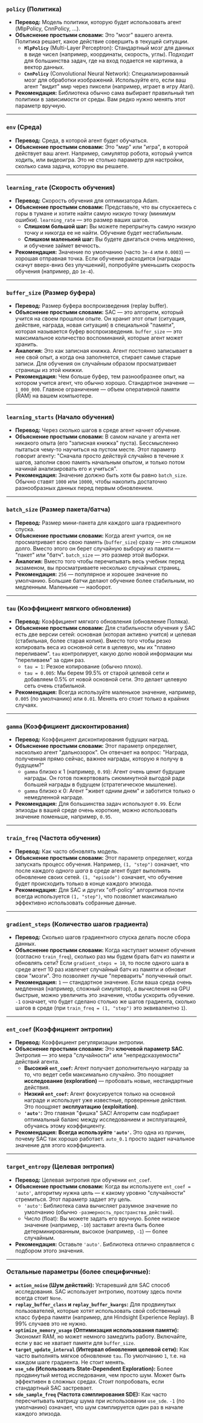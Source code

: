 ### **`policy` (Политика)**

*   **Перевод:** Модель политики, которую будет использовать агент (MlpPolicy, CnnPolicy, ...).
*   **Объяснение простыми словами:** Это "мозг" вашего агента. Политика решает, какое действие совершить в текущей ситуации.
    *   **`MlpPolicy`** (Multi-Layer Perceptron): Стандартный мозг для данных в виде чисел (например, координаты, скорость, углы). Подходит для большинства задач, где на вход подается не картинка, а вектор данных.
    *   **`CnnPolicy`** (Convolutional Neural Network): Специализированный мозг для обработки изображений. Используйте его, если ваш агент "видит" мир через пиксели (например, играет в игру Atari).
*   **Рекомендация:** Библиотека обычно сама выбирает правильный тип политики в зависимости от среды. Вам редко нужно менять этот параметр вручную.

---

### **`env` (Среда)**

*   **Перевод:** Среда, в которой агент будет обучаться.
*   **Объяснение простыми словами:** Это "мир" или "игра", в которой действует ваш агент. Например, симулятор робота, который учится ходить, или видеоигра. Это не столько параметр для настройки, сколько сама задача, которую вы решаете.

---

### **`learning_rate` (Скорость обучения)**

*   **Перевод:** Скорость обучения для оптимизатора Adam.
*   **Объяснение простыми словами:** Представьте, что вы спускаетесь с горы в тумане и хотите найти самую низкую точку (минимум ошибки). `learning_rate` — это размер ваших шагов.
    *   **Слишком большой шаг:** Вы можете перепрыгнуть самую низкую точку и никогда ее не найти. Обучение будет нестабильным.
    *   **Слишком маленький шаг:** Вы будете двигаться очень медленно, и обучение займет вечность.
*   **Рекомендация:** Значение по умолчанию (часто `3e-4` или `0.0003`) — хорошая отправная точка. Если обучение расходится (награды скачут вверх-вниз без улучшений), попробуйте уменьшить скорость обучения (например, до `1e-4`).

---

### **`buffer_size` (Размер буфера)**

*   **Перевод:** Размер буфера воспроизведения (replay buffer).
*   **Объяснение простыми словами:** SAC — это алгоритм, который учится на своем прошлом опыте. Он хранит этот опыт (ситуация, действие, награда, новая ситуация) в специальной "памяти", которая называется буфер воспроизведения. `buffer_size` — это максимальное количество воспоминаний, которые агент может хранить.
*   **Аналогия:** Это как записная книжка. Агент постоянно записывает в нее свой опыт, а когда она заполняется, стирает самые старые записи. Для обучения он случайным образом просматривает страницы из этой книжки.
*   **Рекомендация:** Чем больше буфер, тем разнообразнее опыт, на котором учится агент, что обычно хорошо. Стандартное значение — `1_000_000`. Главное ограничение — объем оперативной памяти (RAM) на вашем компьютере.

---

### **`learning_starts` (Начало обучения)**

*   **Перевод:** Через сколько шагов в среде агент начнет обучение.
*   **Объяснение простыми словами:** В самом начале у агента нет никакого опыта (его "записная книжка" пуста). Бессмысленно пытаться чему-то научиться на пустом месте. Этот параметр говорит агенту: "Сначала просто действуй случайно в течение `X` шагов, заполни свою память начальным опытом, и только потом начинай анализировать его и учиться".
*   **Рекомендация:** Значение должно быть хотя бы равно `batch_size`. Обычно ставят `1000` или `10000`, чтобы накопить достаточно разнообразных данных перед первым обновлением.

---

### **`batch_size` (Размер пакета/батча)**

*   **Перевод:** Размер мини-пакета для каждого шага градиентного спуска.
*   **Объяснение простыми словами:** Когда агент учится, он не просматривает всю свою память (`buffer_size`) сразу — это слишком долго. Вместо этого он берет случайную выборку из памяти — "пакет" или "батч". `batch_size` — это размер этой выборки.
*   **Аналогия:** Вместо того чтобы перечитывать весь учебник перед экзаменом, вы просматриваете несколько случайных страниц.
*   **Рекомендация:** `256` — популярное и хорошее значение по умолчанию. Большие батчи делают обучение более стабильным, но медленным. Маленькие — наоборот.

---

### **`tau` (Коэффициент мягкого обновления)**

*   **Перевод:** Коэффициент мягкого обновления (обновление Поляка).
*   **Объяснение простыми словами:** Для стабильности обучения у SAC есть две версии сетей: основная (которая активно учится) и целевая (стабильная, более старая копия). Вместо того чтобы резко копировать веса из основной сети в целевую, мы их "плавно переливаем". `tau` контролирует, какую долю новой информации мы "переливаем" за один раз.
    *   `tau = 1`: Резкое копирование (обычно плохо).
    *   `tau = 0.005`: Мы берем 99.5% от старой целевой сети и добавляем 0.5% от новой основной сети. Это делает целевую сеть очень стабильной.
*   **Рекомендация:** Всегда используйте маленькое значение, например, `0.005` (по умолчанию) или `0.01`. Менять его стоит только в крайних случаях.

---

### **`gamma` (Коэффициент дисконтирования)**

*   **Перевод:** Коэффициент дисконтирования будущих наград.
*   **Объяснение простыми словами:** Этот параметр определяет, насколько агент "дальнозорок". Он отвечает на вопрос: "Награда, полученная прямо сейчас, важнее награды, которую я получу в будущем?"
    *   `gamma` близко к 1 (например, `0.99`): Агент очень ценит будущие награды. Он готов пожертвовать сиюминутной выгодой ради большей награды в будущем (стратегическое мышление).
    *   `gamma` близко к 0: Агент "живет одним днем" и заботится только о немедленной награде.
*   **Рекомендация:** Для большинства задач используют `0.99`. Если эпизоды в вашей среде очень короткие, можно использовать значение поменьше, например, `0.95`.

---

### **`train_freq` (Частота обучения)**

*   **Перевод:** Как часто обновлять модель.
*   **Объяснение простыми словами:** Этот параметр определяет, когда запускать процесс обучения. Например, `(1, "step")` означает, что после каждого *одного шага* в среде агент будет выполнять обновление своих сетей. `(1, "episode")` означает, что обучение будет происходить только в конце каждого эпизода.
*   **Рекомендация:** Для SAC и других "off-policy" алгоритмов почти всегда используется `(1, "step")`, что позволяет максимально эффективно использовать собранные данные.

---

### **`gradient_steps` (Количество шагов градиента)**

*   **Перевод:** Сколько шагов градиентного спуска делать после сбора данных.
*   **Объяснение простыми словами:** Когда наступает момент обучения (согласно `train_freq`), сколько раз мы будем брать батч из памяти и обновлять сети? Если `gradient_steps = 10`, то после одного шага в среде агент 10 раз извлечет случайный батч из памяти и обновит свои "мозги". Это позволяет лучше "переварить" полученный опыт.
*   **Рекомендация:** `1` — стандартное значение. Если ваша среда очень медленная (например, сложный симулятор), а вычисления на GPU быстрые, можно увеличить это значение, чтобы ускорить обучение. `-1` означает, что будет сделано столько же шагов градиента, сколько шагов в среде (при `train_freq = (1, "step")` это эквивалентно `1`).

---

### **`ent_coef` (Коэффициент энтропии)**

*   **Перевод:** Коэффициент регуляризации энтропии.
*   **Объяснение простыми словами:** Это **ключевой параметр SAC**. Энтропия — это мера "случайности" или "непредсказуемости" действий агента.
    *   **Высокий `ent_coef`:** Агент получает дополнительную награду за то, что ведет себя максимально случайно. Это поощряет **исследование (exploration)** — пробовать новые, нестандартные действия.
    *   **Низкий `ent_coef`:** Агент фокусируется только на основной награде и использует уже известные, проверенные действия. Это поощряет **эксплуатацию (exploitation)**.
    *   **`'auto'`:** Это главная "фишка" SAC! Алгоритм сам подбирает оптимальный баланс между исследованием и эксплуатацией, обучаясь этому коэффициенту.
*   **Рекомендация:** **Всегда используйте `'auto'`.** Это одна из причин, почему SAC так хорошо работает. `auto_0.1` просто задает начальное значение для этого коэффициента.

---

### **`target_entropy` (Целевая энтропия)**

*   **Перевод:** Целевая энтропия при обучении `ent_coef`.
*   **Объяснение простыми словами:** Когда вы используете `ent_coef = 'auto'`, алгоритму нужна цель — к какому уровню "случайности" стремиться. Этот параметр задает эту цель.
    *   `'auto'`: Библиотека сама вычисляет разумное значение по умолчанию (обычно `-размерность_пространства_действий`).
    *   Число (float): Вы можете задать его вручную. Более низкое значение (например, `-10`) заставит агента быть более детерминированным, высокое (например, `-1`) — более случайным.
*   **Рекомендация:** Оставьте `'auto'`. Библиотека отлично справляется с подбором этого значения.

---

### **Остальные параметры (более специфичные):**

*   **`action_noise` (Шум действий):** Устаревший для SAC способ исследования. SAC использует энтропию, поэтому здесь почти всегда стоит `None`.
*   **`replay_buffer_class` и `replay_buffer_kwargs`:** Для продвинутых пользователей, которые хотят использовать свой собственный класс буфера памяти (например, для Hindsight Experience Replay). В 99% случаев это не нужно.
*   **`optimize_memory_usage` (Оптимизация использования памяти):** Экономит RAM, но может немного замедлить работу. Включайте, если у вас не хватает памяти для `buffer_size`.
*   **`target_update_interval` (Интервал обновления целевой сети):** Как часто выполнять мягкое обновление `tau`. По умолчанию `1`, т.е. на каждом шаге градиента. Не стоит менять.
*   **`use_sde` (Использовать State-Dependent Exploration):** Более продвинутый метод исследования, чем просто шум. Может быть эффективен в сложных средах. Стоит попробовать, если стандартный SAC застревает.
*   **`sde_sample_freq` (Частота сэмплирования SDE):** Как часто пересчитывать матрицу шума при использовании `use_sde`. `-1` (по умолчанию) означает, что шум сэмплируется один раз в начале каждого эпизода.